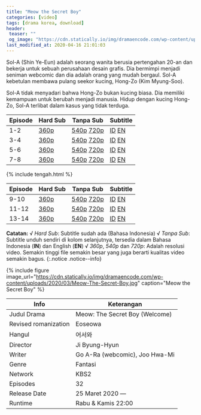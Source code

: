 ```yaml
---
title: "Meow the Secret Boy"
categories: [video]
tags: [drama korea, download]
header:
 teaser: ""
 og_image: "https://cdn.statically.io/img/dramaencode.com/wp-content/uploads/2020/03/Meow-The-Secret-Boy.jpg?w=678px&h=381px"
last_modified_at: 2020-04-16 21:01:03
---
```


Sol-A (Shin Ye-Eun) adalah seorang wanita berusia pertengahan 20-an dan bekerja untuk sebuah perusahaan desain grafis. Dia bermimpi menjadi seniman webcomic dan dia adalah orang yang mudah bergaul. Sol-A kebetulan membawa pulang seekor kucing, Hong-Zo (Kim Myung-Soo).

Sol-A tidak menyadari bahwa Hong-Zo bukan kucing biasa. Dia memiliki kemampuan untuk berubah menjadi manusia. Hidup dengan kucing Hong-Zo, Sol-A terlibat dalam kasus yang tidak terduga.

Episode|Hard Sub|Tanpa Sub|Subtitle
---|---|---|---
1-2|[360p](/zippyshare?st1=ep1-2&srv=98&cde=EKlxWvjQ&st2=360p)|[540p](/zippyshare?st1=ep1-2&srv=110&cde=b0EiLBwa&st2=540p) [720p](/zippyshare?st1=ep1-2&srv=10&cde=Xt2I40sx&st2=720p)|[ID](/subscene?subtitles=welcome-meow-the-secret-boy-eoseowa&lang=indonesian&id=2172354) [EN](/subscene?subtitles=welcome-meow-the-secret-boy-eoseowa&lang=english&id=2171992)
3-4|[360p](/zippyshare?st1=ep3-4&srv=109&cde=BohpAgxY&st2=360p)|[540p](/zippyshare?st1=ep3-4&srv=22&cde=ZF7oeiWF&st2=540p) [720p](/drive.google.com/?name=ep3-4&id=1nzhRUtjSquXoQA-u-UgYhK3m4ppFXRtA&size=720p)|[ID](/subscene?subtitles=welcome-meow-the-secret-boy-eoseowa&lang=indonesian&id=2173224) [EN](/subscene?subtitles=welcome-meow-the-secret-boy-eoseowa&lang=english&id=2172682)
5-6|[360p](/zippyshare?st1=ep5-7&srv=93&cde=HWEB0QVr&st2=360p)|[540p](/zippyshare?st1=ep5-6&srv=7&cde=tSuZwaw9&st2=540p) [720p](/zippyshare?st1=ep5-6&srv=113&LTLzXmRX&st2=720p)|[ID](/subscene?subtitles=welcome-meow-the-secret-boy-eoseowa&lang=indonesian&id=2179054) [EN](/subscene?subtitles=welcome-meow-the-secret-boy-eoseowa&lang=english&id=2178751)
7-8|[360p](/zippyshare?st1=ep7-8&srv=95&cde=tluzUFyC&st2=360p)|[540p](/zippyshare?st1=ep7-8&srv=110&cde=ETg7B7Xk&st2=540p) [720p](/zippyshare?st1=ep7-8&srv=56&oUCChGY9&st2=720p)|[ID](/subscene?subtitles=welcome-meow-the-secret-boy-eoseowa&lang=indonesian&id=2179750) [EN](/subscene?subtitles=welcome-meow-the-secret-boy-eoseowa&lang=english&id=2179569)

{% include tengah.html %}

Episode|Hard Sub|Tanpa Sub|Subtitle
---|---|---|---
9-10|[360p](/zippyshare?st1=ep9-10&srv=116&cde=i11THT94&st2=360p)|[540p](/zippyshare?st1=ep9-10&srv=99&cde=kOrFeEth&st2=540p) [720p](/zippyshare?st1=ep9-10&srv=92&Y3LqYp82&st2=720p)|[ID](/subscene?subtitles=welcome-meow-the-secret-boy-eoseowa&lang=indonesian&id=2185562) [EN](https://subscene.com/subtitles/welcome-meow-the-secret-boy-eoseowa&lang=english&id=2184978)
11-12|[360p](/zippyshare?st1=ep11-12&srv=52&cde=XmPzSmla&st2=360p)|[540p](/zippyshare?st1=ep11-12&srv=61&cde=7wUjYP22&st2=540p) [720p](/zippyshare?st1=ep11-12&srv=109&xI1qQsbt&st2=720p)|[ID](/subscene?subtitles=welcome-meow-the-secret-boy-eoseowa&lang=indonesian&id=2186492) [EN](https://subscene.com/subtitles/welcome-meow-the-secret-boy-eoseowa&lang=english&id=2185943)
13-14|[360p](/zippyshare?st1=ep13-13&srv=83&cde=CT4F2WsS&st2=360p)|[540p](/zippyshare?st1=ep13-14&srv=8&cde=vFbXQJGj&st2=540p) [720p](/zippyshare?st1=ep13-14&srv=67&xuvBE7Ex&st2=720p)|[ID](/subscene?subtitles=welcome-meow-the-secret-boy-eoseowa&lang=indonesian&id=2192020) [EN](https://subscene.com/subtitles/welcome-meow-the-secret-boy-eoseowa&lang=english&id=2191705)

**Catatan:**
√ _Hard Sub_: Subtitle sudah ada (Bahasa Indonesia)
√ _Tanpa Sub_: Subtitle unduh sendiri di kolom selanjutnya, tersedia dalam Bahasa Indonesia (**IN**) dan English (**EN**)
√ _360p_, _540p_ dan _720p_: Adalah resolusi video. Semakin tinggi file semakin besar yang juga berarti kualitas video semakin bagus.
{:.notice .notice--info}

{% include figure image_url="https://cdn.statically.io/img/dramaencode.com/wp-content/uploads/2020/03/Meow-The-Secret-Boy.jpg" caption="Meow the Secret Boy" %}

Info|Keterangan
---|---
Judul Drama|Meow: The Secret Boy (Welcome)
Revised romanization|Eoseowa
Hangul|어서와
Director|Ji Byung-Hyun
Writer|Go A-Ra (webcomic), Joo Hwa-Mi
Genre|Fantasi
Network|KBS2
Episodes|32
Release Date|25 Maret 2020 —
Runtime|Rabu & Kamis 22:00

